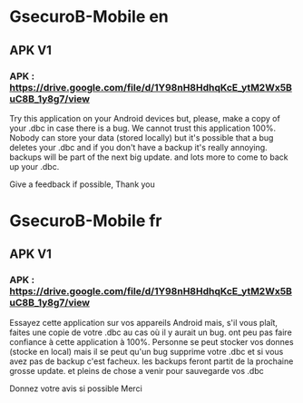 # GsecuroB-Mobile en
## APK V1
### APK : https://drive.google.com/file/d/1Y98nH8HdhqKcE_ytM2Wx5BuC8B_1y8g7/view

Try this application on your Android devices but, please, make a copy of your .dbc in case there is a bug. We cannot trust this application 100%.
Nobody can store your data (stored locally) but it's possible that a bug deletes your .dbc and if you don't have a backup it's really annoying.
backups will be part of the next big update.
and lots more to come to back up your .dbc.

Give a feedback if possible, Thank you


# GsecuroB-Mobile fr
## APK V1
### APK : https://drive.google.com/file/d/1Y98nH8HdhqKcE_ytM2Wx5BuC8B_1y8g7/view

Essayez cette application sur vos appareils Android mais, s'il vous plaît, faites une copie de votre .dbc au cas où il y aurait un bug. ont peu pas faire confiance à cette application à 100%.
Personne se peut stocker vos donnes (stocke en local) mais il se peut qu'un bug supprime votre .dbc et si vous avez pas de backup c'est facheux.
les backups feront partit de la prochaine grosse update.
et pleins de chose a venir pour sauvegarde vos .dbc

Donnez votre avis si possible Merci
